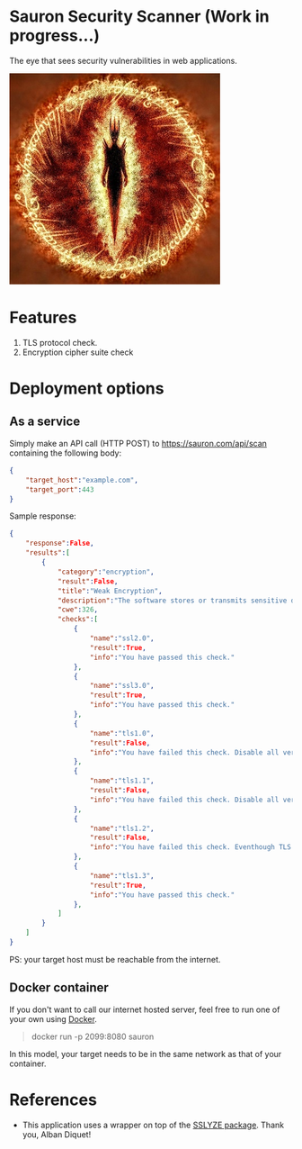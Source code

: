 # Sauron Security Scanner (Work in progress...)
The eye that sees security vulnerabilities in web applications.

![eye](docs/images/eye.jpg)

# Features
1. TLS protocol check.
1. Encryption cipher suite check

# Deployment options
## As a service
Simply make an API call (HTTP POST) to https://sauron.com/api/scan containing the following body:
```json
{
    "target_host":"example.com",
    "target_port":443
}
```

Sample response:
```json
{
    "response":False,
    "results":[
        {
            "category":"encryption",
            "result":False,
            "title":"Weak Encryption",
            "description":"The software stores or transmits sensitive data using an encryption scheme that is theoretically sound, but is not strong enough for the level of protection required. A weak encryption scheme can be subjected to brute force attacks that have a reasonable chance of succeeding using current attack methods and resources. Additional information: https://cwe.mitre.org/data/definitions/311.html",
            "cwe":326,
            "checks":[
                {
                    "name":"ssl2.0",
                    "result":True,
                    "info":"You have passed this check."
                },
                {
                    "name":"ssl3.0",
                    "result":True,
                    "info":"You have passed this check."
                },
                {
                    "name":"tls1.0",
                    "result":False,
                    "info":"You have failed this check. Disable all versions of the TLS protocol prior to 1.2."
                },
                {
                    "name":"tls1.1",
                    "result":False,
                    "info":"You have failed this check. Disable all versions of the TLS protocol prior to 1.2."
                },
                {
                    "name":"tls1.2",
                    "result":False,
                    "info":"You have failed this check. Eventhough TLS version 1.2 is considered secure, we've detected the use of the following SHA-1 cipher suites: xxxxxxx. Disable them in order to ensure proper encryption is used for your application."
                },
                {
                    "name":"tls1.3",
                    "result":True,
                    "info":"You have passed this check."
                },
            ]
        }
    ]
}
```

PS: your target host must be reachable from the internet.

## Docker container
If you don't want to call our internet hosted server, feel free to run one of your own using [Docker](https://www.docker.com/).
> docker run -p 2099:8080 sauron

In this model, your target needs to be in the same network as that of your container.

# References
* This application uses a wrapper on top of the [SSLYZE package](https://github.com/nabla-c0d3/sslyze). Thank you, Alban Diquet!
